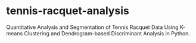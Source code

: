 # tennis-racquet-analysis
Quantitative Analysis and Segmentation of Tennis Racquet Data Using K-means Clustering and Dendrogram-based Discriminant Analysis in Python.
